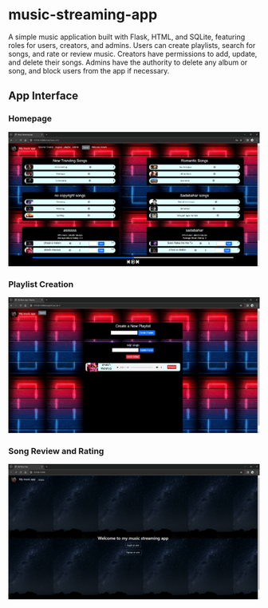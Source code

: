 # music-streaming-app
A simple music application built with Flask, HTML, and SQLite, featuring roles for users, creators, and admins. Users can create playlists, search for songs, and rate or review music. Creators have permissions to add, update, and delete their songs. Admins have the authority to delete any album or song, and block users from the app if necessary.
## App Interface

### Homepage
![Homepage](screenshots/homepage.png)

### Playlist Creation
![Playlist Creation](screenshots/playlist.png)

### Song Review and Rating
![Song Review and Rating](screenshots/login.png)

